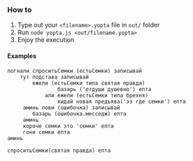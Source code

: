### How to

1. Type out your `<filename>.yopta` file in `out/` folder
1. Run `node yopta.js <out/filename.yopta>`
1. Enjoy the execution

#### Examples


```
погнали спроситьСемки (естьСемки) записывай
    тут подстава записывай
        ежели (естьСемки типа святая правда)
                базарь ('отдуши душевно') епта
            али ежели (естьСемки типа брехня)
                кидай новая предъява('ээ где семки') епта
     аминь лови (ошибочка) записывай
        базарь (ошибочка.месседж) епта
     аминь
     короче семки это 'семки' епта
     гони семки епта
аминь

спроситьСемки(святая правда) епта
```